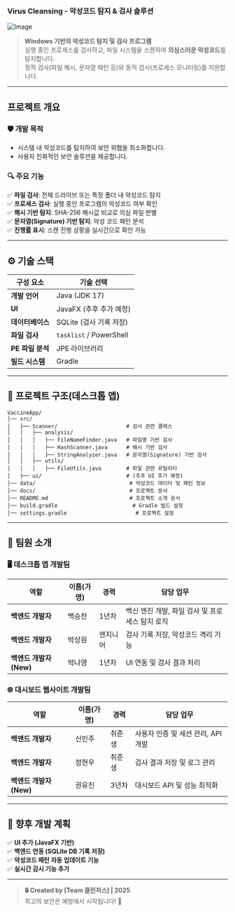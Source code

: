 ### **Virus Cleansing - 악성코드 탐지 & 검사 솔루션**  

![Image](https://github.com/user-attachments/assets/28b808ad-1721-4609-b702-9e8b969ac585)

> **Windows 기반의 악성코드 탐지 및 검사 프로그램**  
> 실행 중인 프로세스를 검사하고, 파일 시스템을 스캔하여 **의심스러운 악성코드**를 탐지합니다.  
> 정적 검사(파일 해시, 문자열 패턴 등)와 동적 검사(프로세스 모니터링)를 지원합니다.  

---

## **프로젝트 개요**  
### **🛡 개발 목적**  
- 시스템 내 악성코드를 탐지하여 보안 위협을 최소화합니다.  
- 사용자 친화적인 보안 솔루션을 제공합니다.  

### **🔍 주요 기능**  
✅ **파일 검사**: 전체 드라이브 또는 특정 폴더 내 악성코드 탐지  
✅ **프로세스 검사**: 실행 중인 프로그램의 악성코드 여부 확인  
✅ **해시 기반 탐지**: SHA-256 해시값 비교로 의심 파일 판별  
✅ **문자열(Signature) 기반 탐지**: 악성 코드 패턴 분석  
✅ **진행률 표시**: 스캔 진행 상황을 실시간으로 확인 가능  

---

## **⚙ 기술 스택**  
| 구성 요소       | 기술 선택       |  
|--------------|--------------|  
| **개발 언어** | Java (JDK 17)  |  
| **UI** | JavaFX (추후 추가 예정) |  
| **데이터베이스** | SQLite (검사 기록 저장) |  
| **파일 검사** | `tasklist` / PowerShell |  
| **PE 파일 분석** | JPE 라이브러리 |  
| **빌드 시스템** | Gradle |  

---

## **📂 프로젝트 구조(데스크톱 앱)**  

```
VaccineApp/
│── src/
│   ├── Scanner/                      # 검사 관련 클래스
│   │   ├── analysis/
│   │   │   ├── FileNameFinder.java   # 파일명 기반 검사
│   │   │   ├── HashScanner.java      # 해시 기반 검사
│   │   │   ├── StringAnalyzer.java   # 문자열(Signature) 기반 검사
│   │   ├── utils/
│   │   │   ├── FileUtils.java        # 파일 관련 유틸리티
│   ├── ui/                           # (추후 UI 추가 예정)
│── data/                              # 악성코드 데이터 및 패턴 정보
│── docs/                              # 프로젝트 문서
│── README.md                          # 프로젝트 소개 문서
│── build.gradle                        # Gradle 빌드 설정
│── settings.gradle                      # 프로젝트 설정
```

---

## **👥 팀원 소개**  

### **🖥️ 데스크톱 앱 개발팀**  
| 역할 | 이름(가명) | 경력 | 담당 업무 |
|------|------|------|------|
| **백엔드 개발자** | 백승찬 | 1년차 | 백신 엔진 개발, 파일 검사 및 프로세스 탐지 로직 |
| **백엔드 개발자** | 박상원 | 엔지니어 | 검사 기록 저장, 악성코드 격리 기능 |
| **백엔드 개발자 (New)** | 박나영 | 1년차 | UI 연동 및 검사 결과 처리 |

### **🌐 대시보드 웹사이트 개발팀**  
| 역할 | 이름(가명) | 경력 | 담당 업무 |
|------|------|------|------|
| **백엔드 개발자** | 신민주 | 취준생 | 사용자 인증 및 세션 관리, API 개발 |
| **백엔드 개발자** | 정현우 | 취준생 | 검사 결과 저장 및 로그 관리 |
| **백엔드 개발자 (New)** | 권유진 | 3년차 | 대시보드 API 및 성능 최적화 |

---

## **🚀 향후 개발 계획**  
✅ **UI 추가 (JavaFX 기반)**  
✅ **백엔드 연동 (SQLite DB 기록 저장)**  
✅ **악성코드 패턴 자동 업데이트 기능**  
✅ **실시간 감시 기능 추가**  

---

> **🔒 Created by [Team 클린저스] | 2025**  
> 최고의 보안은 예방에서 시작됩니다! 🚀
